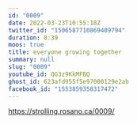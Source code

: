 ```yaml
---
id: "0009"
date: 2022-03-23T10:55:18Z
twitter_id: "1506587710869409794"
duration: 0:39
moos: true
title: everyone growing together
summary: null
slug: "0009"
youtube_id: QG3z9KkMFBQ
ghost_id: 623afd955f5e97000129e2ab
facebook_id: "1553859358317472"
---
```

https://strolling.rosano.ca/0009/
